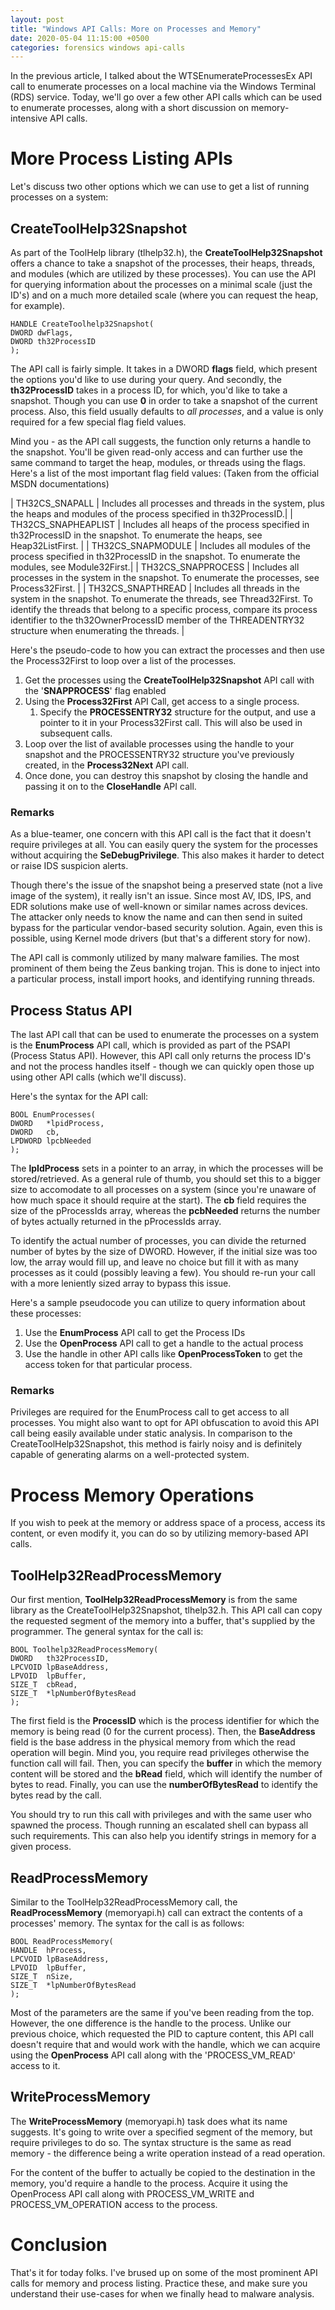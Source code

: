 ```yaml
---
layout: post
title: "Windows API Calls: More on Processes and Memory"
date: 2020-05-04 11:15:00 +0500
categories: forensics windows api-calls
---
```


In the previous article, I talked about the WTSEnumerateProcessesEx API call to enumerate processes on a local machine via the Windows Terminal (RDS) service. Today, we'll go over a few other API calls which can be used to enumerate processes, along with a short discussion on memory-intensive API calls.

# More Process Listing APIs

Let's discuss two other options which we can use to get a list of running processes on a system: 

## CreateToolHelp32Snapshot

As part of the ToolHelp library (tlhelp32.h), the **CreateToolHelp32Snapshot** offers a chance to take a snapshot of the processes, their heaps, threads, and modules (which are utilized by these processes). You can use the API for querying information about the processes on a minimal scale (just the ID's) and on a much more detailed scale (where you can request the heap, for example).

    HANDLE CreateToolhelp32Snapshot(
    DWORD dwFlags,
    DWORD th32ProcessID
    );

The API call is fairly simple. It takes in a DWORD **flags** field, which present the options you'd like to use during your query. And secondly, the **th32ProcessID** takes in a process ID, for which, you'd like to take a snapshot. Though you can use **0** in order to take a snapshot of the current process. Also, this field usually defaults to _all processes_, and a value is only required for a few special flag field values.

Mind you - as the API call suggests, the function only returns a handle to the snapshot. You'll be given read-only access and can further use the same command to target the heap, modules, or threads using the flags. Here's a list of the most important flag field values: (Taken from the official MSDN documentations)

| TH32CS_SNAPALL | Includes all processes and threads in the system, plus the heaps and modules of the process specified in th32ProcessID.|
| TH32CS_SNAPHEAPLIST | Includes all heaps of the process specified in th32ProcessID in the snapshot. To enumerate the heaps, see Heap32ListFirst. |
| TH32CS_SNAPMODULE | Includes all modules of the process specified in th32ProcessID in the snapshot. To enumerate the modules, see Module32First.|
| TH32CS_SNAPPROCESS | Includes all processes in the system in the snapshot. To enumerate the processes, see Process32First. |
| TH32CS_SNAPTHREAD | Includes all threads in the system in the snapshot. To enumerate the threads, see Thread32First. To identify the threads that belong to a specific process, compare its process identifier to the th32OwnerProcessID member of the THREADENTRY32 structure when enumerating the threads. |

Here's the pseudo-code to how you can extract the processes and then use the Process32First to loop over a list of the processes.

1. Get the processes using the **CreateToolHelp32Snapshot** API call with the '**SNAPPROCESS**' flag enabled
2. Using the **Process32First** API Call, get access to a single process. 
   1. Specify the **PROCESSENTRY32** structure for the output, and use a pointer to it in your Process32First call. This will also be used in subsequent calls.
3. Loop over the list of available processes using the handle to your snapshot and the PROCESSENTRY32 structure you've previously created, in the **Process32Next** API call.
4. Once done, you can destroy this snapshot by closing the handle and passing it on to the **CloseHandle** API call.

### Remarks

As a blue-teamer, one concern with this API call is the fact that it doesn't require privileges at all. You can easily query the system for the processes without acquiring the **SeDebugPrivilege**. This also makes it harder to detect or raise IDS suspicion alerts. 

Though there's the issue of the snapshot being a preserved state (not a live image of the system), it really isn't an issue. Since most AV, IDS, IPS, and EDR solutions make use of well-known or similar names across devices. The attacker only needs to know the name and can then send in suited bypass for the particular vendor-based security solution. Again, even this is possible, using Kernel mode drivers (but that's a different story for now).

The API call is commonly utilized by many malware families. The most prominent of them being the Zeus banking trojan. This is done to inject into a particular process, install import hooks, and identifying running threads. 

## Process Status API

The last API call that can be used to enumerate the processes on a system is the **EnumProcess** API call, which is provided as part of the PSAPI (Process Status API). However, this API call only returns the process ID's and not the process handles itself - though we can quickly open those up using other API calls (which we'll discuss).

Here's the syntax for the API call:

    BOOL EnumProcesses(
    DWORD   *lpidProcess,
    DWORD   cb,
    LPDWORD lpcbNeeded
    );

The **lpIdProcess** sets in a pointer to an array, in which the processes will be stored/retrieved. As a general rule of thumb, you should set this to a bigger size to accomodate to all processes on a system (since you're unaware of how much space it should require at the start). The **cb** field requires the size of the pProcessIds array, whereas the **pcbNeeded** returns the number of bytes actually returned in the pProcessIds array.

To identify the actual number of processes, you can divide the returned number of bytes by the size of DWORD. However, if the initial size was too low, the array would fill up, and leave no choice but fill it with as many processes as it could (possibly leaving a few). You should re-run your call with a more leniently sized array to bypass this issue. 

Here's a sample pseudocode you can utilize to query information about these processes:

1. Use the **EnumProcess** API call to get the Process IDs
2. Use the **OpenProcess** API call to get a handle to the actual process
3. Use the handle in other API calls like **OpenProcessToken** to get the access token for that particular process.

### Remarks

Privileges are required for the EnumProcess call to get access to all processes. You might also want to opt for API obfuscation to avoid this API call being easily available under static analysis. In comparison to the CreateToolHelp32Snapshot, this method is fairly noisy and is definitely capable of generating alarms on a well-protected system.

# Process Memory Operations

If you wish to peek at the memory or address space of a process, access its content, or even modify it, you can do so by utilizing memory-based API calls. 

## ToolHelp32ReadProcessMemory

Our first mention, **ToolHelp32ReadProcessMemory** is from the same library as the CreateToolHelp32Snapshot, tlhelp32.h. This API call can copy the requested segment of the memory into a buffer, that's supplied by the programmer. The general syntax for the call is:

    BOOL Toolhelp32ReadProcessMemory(
    DWORD   th32ProcessID,
    LPCVOID lpBaseAddress,
    LPVOID  lpBuffer,
    SIZE_T  cbRead,
    SIZE_T  *lpNumberOfBytesRead
    );

The first field is the **ProcessID** which is the process identifier for which the memory is being read (0 for the current process). Then, the **BaseAddress** field is the base address in the physical memory from which the read operation will begin. Mind you, you require read privileges otherwise the function call will fail. Then, you can specify the **buffer** in which the memory content will be stored and the **bRead** field, which will identify the number of bytes to read. Finally, you can use the **numberOfBytesRead** to identify the bytes read by the call. 

You should try to run this call with privileges and with the same user who spawned the process. Though running an escalated shell can bypass all such requirements. This can also help you identify strings in memory for a given process. 

## ReadProcessMemory

Similar to the ToolHelp32ReadProcessMemory call, the **ReadProcessMemory** (memoryapi.h) call can extract the contents of a processes' memory. The syntax for the call is as follows:

    BOOL ReadProcessMemory(
    HANDLE  hProcess,
    LPCVOID lpBaseAddress,
    LPVOID  lpBuffer,
    SIZE_T  nSize,
    SIZE_T  *lpNumberOfBytesRead
    );

Most of the parameters are the same if you've been reading from the top. However, the one difference is the handle to the process. Unlike our previous choice, which requested the PID to capture content, this API call doesn't require that and would work with the handle, which we can acquire using the **OpenProcess** API call along with the 'PROCESS_VM_READ' access to it. 

## WriteProcessMemory

The **WriteProcessMemory** (memoryapi.h) task does what its name suggests. It's going to write over a specified segment of the memory, but require privileges to do so. The syntax structure is the same as read memory - the difference being a write operation instead of a read operation. 

For the content of the buffer to actually be copied to the destination in the memory, you'd require a handle to the process. Acquire it using the OpenProcess API call along with PROCESS_VM_WRITE and PROCESS_VM_OPERATION access to the process.  

# Conclusion

That's it for today folks. I've brused up on some of the most prominent API calls for memory and process listing. Practice these, and make sure you understand their use-cases for when we finally head to malware analysis. 